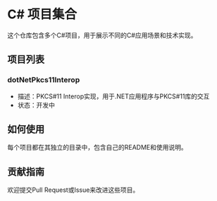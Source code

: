 # C# 项目集合

这个仓库包含多个C#项目，用于展示不同的C#应用场景和技术实现。

## 项目列表

### dotNetPkcs11Interop
- 描述：PKCS#11 Interop实现，用于.NET应用程序与PKCS#11库的交互
- 状态：开发中

## 如何使用

每个项目都在其独立的目录中，包含自己的README和使用说明。

## 贡献指南

欢迎提交Pull Request或Issue来改进这些项目。